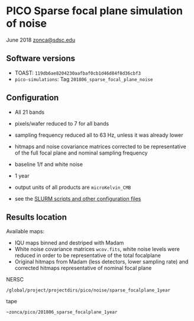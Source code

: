 PICO Sparse focal plane simulation of noise
==========================

June 2018
zonca@sdsc.edu


## Software versions

* TOAST: `119db6ae8204230aafbaf0cb1d46d84f8d36cbf3`
* `pico-simulations`: Tag `201806_sparse_focal_plane_noise`

## Configuration

* All 21 bands
* pixels/wafer reduced to 7 for all bands
* sampling frequency reduced all to 63 Hz, unless it was already lower
* hitmaps and noise covariance matrices corrected to be representative of the full focal plane and nominal sampling frequency
* baseline 1/f and white noise
* 1 year
* output units of all products are `microKelvin_CMB`

* see the [SLURM scripts and other configuration files](https://github.com/zonca/pico-simulations/tree/201806_sparse_focal_plane_noise/full_focal_plane)



## Results location

Available maps:

* IQU maps binned and destriped with Madam
* White noise covariance matrices `wcov.fits`, white noise levels were reduced in order to be representative of the total focalplane
* Original hitmaps from Madam (less detectors, lower sampling rate) and corrected hitmaps representative of nominal focal plane

NERSC

`/global/project/projectdirs/pico/noise/sparse_focalplane_1year`

tape

`~zonca/pico/201806_sparse_focalplane_1year`
